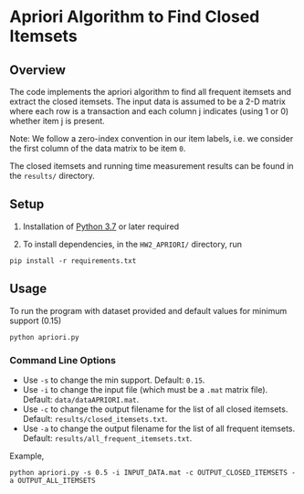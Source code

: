 # Apriori Algorithm to Find Closed Itemsets
## Overview
The code implements the apriori algorithm to find all frequent itemsets and extract the closed itemsets. The input data is assumed to be a 2-D matrix where each row is a transaction and each column j indicates (using 1 or 0) whether item j is present.

Note: We follow a zero-index convention in our item labels, i.e. we consider the first column of the data matrix to be item `0`.

The closed itemsets and running time measurement results can be found in the `results/` directory. 

## Setup
1. Installation of [Python 3.7](https://www.python.org/downloads/) or later required

2. To install dependencies, in the `HW2_APRIORI/` directory, run
```
pip install -r requirements.txt
```

## Usage
To run the program with dataset provided and default values for minimum support (0.15)
```
python apriori.py
```
### Command Line Options
- Use `-s` to change the min support. Default: `0.15`.
- Use `-i` to change the input file (which must be a `.mat` matrix file). Default: `data/dataAPRIORI.mat`.
- Use `-c` to change the output filename for the list of all closed itemsets. Default: `results/closed_itemsets.txt`.
- Use `-a` to change the output filename for the list of all frequent itemsets. Default: `results/all_frequent_itemsets.txt`.

Example,
```
python apriori.py -s 0.5 -i INPUT_DATA.mat -c OUTPUT_CLOSED_ITEMSETS -a OUTPUT_ALL_ITEMSETS
```
